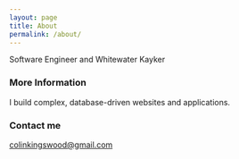 ```yaml
---
layout: page
title: About
permalink: /about/
---
```


Software Engineer and Whitewater Kayker

### More Information

I build complex, database-driven websites and applications. 

### Contact me

[colinkingswood@gmail.com](mailto:colinkingswood@gmail.com)